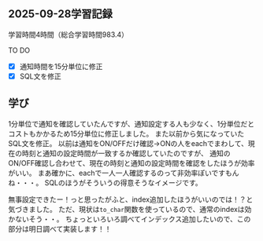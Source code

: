 ## 2025-09-28学習記録
学習時間4時間（総合学習時間983.4）

TO DO
- [x] 通知時間を15分単位に修正
- [x] SQL文を修正

## 学び
1分単位で通知を確認していたんですが、通知設定する人も少なく、1分単位だとコストもかかるため15分単位に修正しました。
また以前から気になっていたSQL文を修正。
以前は通知をON/OFFだけ確認→ONの人をeachでまわして、現在の時刻と通知の設定時間が一致するか確認していたのですが、
通知のON/OFF確認し合わせて、現在の時刻と通知の設定時間を確認をしたほうが効率がいい。
まあ確かに、eachで一人一人確認するのって非効率ぽいですもんね・・・。
SQLのほうがそういうの得意そうなイメージです。

無事設定できたー！っと思ったがふと、index追加したほうがいいのでは！？と気づきました。
ただ、現状は`to_char`関数を使っているので、通常のindexは効かないそう・・。
ちょっといろいろ調べてインデックス追加したいので、この部分は明日調べて実装します！！

